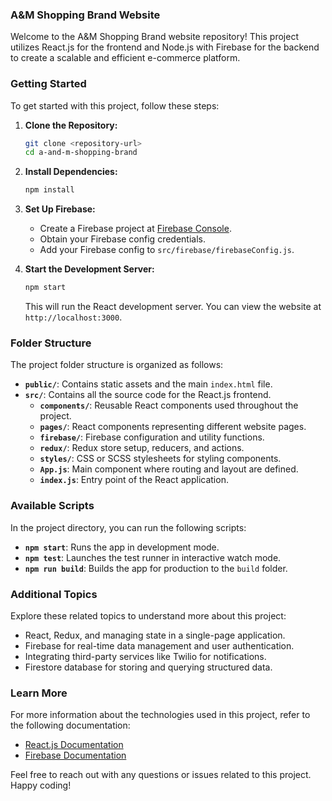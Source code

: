 ### A&M Shopping Brand Website

Welcome to the A&M Shopping Brand website repository! This project utilizes React.js for the frontend and Node.js with Firebase for the backend to create a scalable and efficient e-commerce platform.

### Getting Started

To get started with this project, follow these steps:

1. **Clone the Repository:**
   ```bash
   git clone <repository-url>
   cd a-and-m-shopping-brand
   ```

2. **Install Dependencies:**
   ```bash
   npm install
   ```

3. **Set Up Firebase:**
   - Create a Firebase project at [Firebase Console](https://console.firebase.google.com/).
   - Obtain your Firebase config credentials.
   - Add your Firebase config to `src/firebase/firebaseConfig.js`.

4. **Start the Development Server:**
   ```bash
   npm start
   ```

   This will run the React development server. You can view the website at `http://localhost:3000`.

### Folder Structure

The project folder structure is organized as follows:

- **`public/`**: Contains static assets and the main `index.html` file.
- **`src/`**: Contains all the source code for the React.js frontend.
  - **`components/`**: Reusable React components used throughout the project.
  - **`pages/`**: React components representing different website pages.
  - **`firebase/`**: Firebase configuration and utility functions.
  - **`redux/`**: Redux store setup, reducers, and actions.
  - **`styles/`**: CSS or SCSS stylesheets for styling components.
  - **`App.js`**: Main component where routing and layout are defined.
  - **`index.js`**: Entry point of the React application.

### Available Scripts

In the project directory, you can run the following scripts:

- **`npm start`**: Runs the app in development mode.
- **`npm test`**: Launches the test runner in interactive watch mode.
- **`npm run build`**: Builds the app for production to the `build` folder.

### Additional Topics

Explore these related topics to understand more about this project:

- React, Redux, and managing state in a single-page application.
- Firebase for real-time data management and user authentication.
- Integrating third-party services like Twilio for notifications.
- Firestore database for storing and querying structured data.

### Learn More

For more information about the technologies used in this project, refer to the following documentation:

- [React.js Documentation](https://reactjs.org/docs/getting-started.html)
- [Firebase Documentation](https://firebase.google.com/docs)

Feel free to reach out with any questions or issues related to this project. Happy coding!
